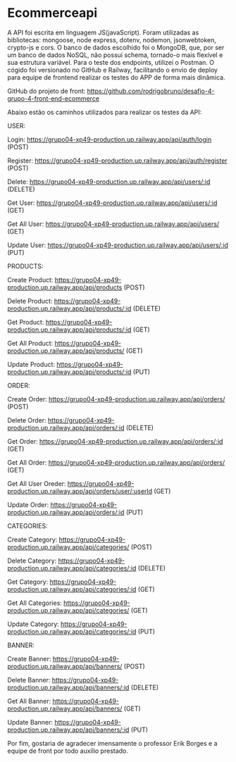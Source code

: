 # Ecommerceapi
A API foi escrita em linguagem JS(javaScript). Foram utilizadas as bibliotecas: mongoose, node express, dotenv, nodemon, jsonwebtoken, crypto-js e cors. 
O banco de dados escolhido foi o MongoDB, que, por ser um banco de dados NoSQL, não possuí schema, tornado-o mais flexível e sua estrutura variável. Para o teste dos endpoints, utilizei o Postman. O cógido foi versionado no GitHub e Railway, facilitando o envio de deploy para equipe de frontend realizar os testes do APP de forma mais dinâmica.

GitHub do projeto de front: https://github.com/rodrigobruno/desafio-4-grupo-4-front-end-ecommerce

Abaixo estão os caminhos utilizados para realizar os testes da API:

USER:

Login: https://grupo04-xp49-production.up.railway.app/api/auth/login  (POST)

Register: https://grupo04-xp49-production.up.railway.app/api/auth/register  (POST)

Delete: https://grupo04-xp49-production.up.railway.app/api/users/:id  (DELETE)

Get User: https://grupo04-xp49-production.up.railway.app/api/users/:id  (GET)

Get All User: https://grupo04-xp49-production.up.railway.app/api/users/  (GET)

Update User: https://grupo04-xp49-production.up.railway.app/api/users/:id  (PUT)



PRODUCTS:

Create Product: https://grupo04-xp49-production.up.railway.app/api/products  (POST)

Delete Product: https://grupo04-xp49-production.up.railway.app/api/products/:id   (DELETE)

Get Product: https://grupo04-xp49-production.up.railway.app/api/products/:id   (GET)

Get All Product: https://grupo04-xp49-production.up.railway.app/api/products/  (GET)

Update Product: https://grupo04-xp49-production.up.railway.app/api/products/:id    (PUT)

ORDER:

Create Order: https://grupo04-xp49-production.up.railway.app/api/orders/  (POST)

Delete Order: https://grupo04-xp49-production.up.railway.app/api/orders/:id   (DELETE)

Get Order: https://grupo04-xp49-production.up.railway.app/api/orders/:id  (GET)

Get All Order: https://grupo04-xp49-production.up.railway.app/api/orders/  (GET)

Get All User Oreder: https://grupo04-xp49-production.up.railway.app/api/orders/user/:userId  (GET)

Update Order: https://grupo04-xp49-production.up.railway.app/api/orders/:id   (PUT)

CATEGORIES:

Create Category: https://grupo04-xp49-production.up.railway.app/api/categories/  (POST)

Delete Category: https://grupo04-xp49-production.up.railway.app/api/categories/:id   (DELETE)

Get Category: https://grupo04-xp49-production.up.railway.app/api/categories/:id  (GET)

Get All Categories: https://grupo04-xp49-production.up.railway.app/api/categories/  (GET)

Update Category: https://grupo04-xp49-production.up.railway.app/api/categories/:id   (PUT)

BANNER:

Create Banner: https://grupo04-xp49-production.up.railway.app/api/banners/  (POST)

Delete Banner: https://grupo04-xp49-production.up.railway.app/api/banners/:id  (DELETE)

Get All Banner: https://grupo04-xp49-production.up.railway.app/api/banners/  (GET)

Update Banner: https://grupo04-xp49-production.up.railway.app/api/banners/:id  (PUT)


Por fim, gostaria de agradecer imensamente o professor Erik Borges e a equipe de front por todo auxílio prestado.
